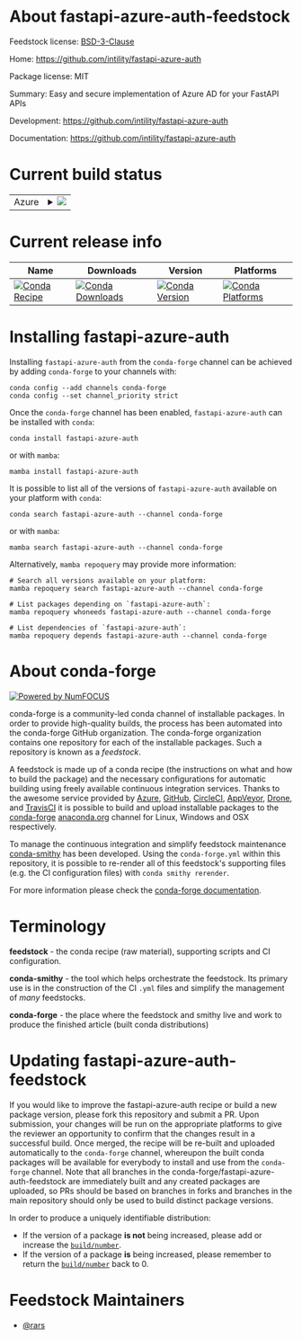 About fastapi-azure-auth-feedstock
==================================

Feedstock license: [BSD-3-Clause](https://github.com/conda-forge/fastapi-azure-auth-feedstock/blob/main/LICENSE.txt)

Home: https://github.com/intility/fastapi-azure-auth

Package license: MIT

Summary: Easy and secure implementation of Azure AD for your FastAPI APIs

Development: https://github.com/intility/fastapi-azure-auth

Documentation: https://github.com/intility/fastapi-azure-auth

Current build status
====================


<table>
    
  <tr>
    <td>Azure</td>
    <td>
      <details>
        <summary>
          <a href="https://dev.azure.com/conda-forge/feedstock-builds/_build/latest?definitionId=18825&branchName=main">
            <img src="https://dev.azure.com/conda-forge/feedstock-builds/_apis/build/status/fastapi-azure-auth-feedstock?branchName=main">
          </a>
        </summary>
        <table>
          <thead><tr><th>Variant</th><th>Status</th></tr></thead>
          <tbody><tr>
              <td>linux_64_python3.10.____cpython</td>
              <td>
                <a href="https://dev.azure.com/conda-forge/feedstock-builds/_build/latest?definitionId=18825&branchName=main">
                  <img src="https://dev.azure.com/conda-forge/feedstock-builds/_apis/build/status/fastapi-azure-auth-feedstock?branchName=main&jobName=linux&configuration=linux%20linux_64_python3.10.____cpython" alt="variant">
                </a>
              </td>
            </tr><tr>
              <td>linux_64_python3.11.____cpython</td>
              <td>
                <a href="https://dev.azure.com/conda-forge/feedstock-builds/_build/latest?definitionId=18825&branchName=main">
                  <img src="https://dev.azure.com/conda-forge/feedstock-builds/_apis/build/status/fastapi-azure-auth-feedstock?branchName=main&jobName=linux&configuration=linux%20linux_64_python3.11.____cpython" alt="variant">
                </a>
              </td>
            </tr><tr>
              <td>linux_64_python3.12.____cpython</td>
              <td>
                <a href="https://dev.azure.com/conda-forge/feedstock-builds/_build/latest?definitionId=18825&branchName=main">
                  <img src="https://dev.azure.com/conda-forge/feedstock-builds/_apis/build/status/fastapi-azure-auth-feedstock?branchName=main&jobName=linux&configuration=linux%20linux_64_python3.12.____cpython" alt="variant">
                </a>
              </td>
            </tr><tr>
              <td>linux_64_python3.9.____cpython</td>
              <td>
                <a href="https://dev.azure.com/conda-forge/feedstock-builds/_build/latest?definitionId=18825&branchName=main">
                  <img src="https://dev.azure.com/conda-forge/feedstock-builds/_apis/build/status/fastapi-azure-auth-feedstock?branchName=main&jobName=linux&configuration=linux%20linux_64_python3.9.____cpython" alt="variant">
                </a>
              </td>
            </tr><tr>
              <td>osx_64_python3.10.____cpython</td>
              <td>
                <a href="https://dev.azure.com/conda-forge/feedstock-builds/_build/latest?definitionId=18825&branchName=main">
                  <img src="https://dev.azure.com/conda-forge/feedstock-builds/_apis/build/status/fastapi-azure-auth-feedstock?branchName=main&jobName=osx&configuration=osx%20osx_64_python3.10.____cpython" alt="variant">
                </a>
              </td>
            </tr><tr>
              <td>osx_64_python3.11.____cpython</td>
              <td>
                <a href="https://dev.azure.com/conda-forge/feedstock-builds/_build/latest?definitionId=18825&branchName=main">
                  <img src="https://dev.azure.com/conda-forge/feedstock-builds/_apis/build/status/fastapi-azure-auth-feedstock?branchName=main&jobName=osx&configuration=osx%20osx_64_python3.11.____cpython" alt="variant">
                </a>
              </td>
            </tr><tr>
              <td>osx_64_python3.12.____cpython</td>
              <td>
                <a href="https://dev.azure.com/conda-forge/feedstock-builds/_build/latest?definitionId=18825&branchName=main">
                  <img src="https://dev.azure.com/conda-forge/feedstock-builds/_apis/build/status/fastapi-azure-auth-feedstock?branchName=main&jobName=osx&configuration=osx%20osx_64_python3.12.____cpython" alt="variant">
                </a>
              </td>
            </tr><tr>
              <td>osx_64_python3.9.____cpython</td>
              <td>
                <a href="https://dev.azure.com/conda-forge/feedstock-builds/_build/latest?definitionId=18825&branchName=main">
                  <img src="https://dev.azure.com/conda-forge/feedstock-builds/_apis/build/status/fastapi-azure-auth-feedstock?branchName=main&jobName=osx&configuration=osx%20osx_64_python3.9.____cpython" alt="variant">
                </a>
              </td>
            </tr><tr>
              <td>win_64_python3.10.____cpython</td>
              <td>
                <a href="https://dev.azure.com/conda-forge/feedstock-builds/_build/latest?definitionId=18825&branchName=main">
                  <img src="https://dev.azure.com/conda-forge/feedstock-builds/_apis/build/status/fastapi-azure-auth-feedstock?branchName=main&jobName=win&configuration=win%20win_64_python3.10.____cpython" alt="variant">
                </a>
              </td>
            </tr><tr>
              <td>win_64_python3.11.____cpython</td>
              <td>
                <a href="https://dev.azure.com/conda-forge/feedstock-builds/_build/latest?definitionId=18825&branchName=main">
                  <img src="https://dev.azure.com/conda-forge/feedstock-builds/_apis/build/status/fastapi-azure-auth-feedstock?branchName=main&jobName=win&configuration=win%20win_64_python3.11.____cpython" alt="variant">
                </a>
              </td>
            </tr><tr>
              <td>win_64_python3.12.____cpython</td>
              <td>
                <a href="https://dev.azure.com/conda-forge/feedstock-builds/_build/latest?definitionId=18825&branchName=main">
                  <img src="https://dev.azure.com/conda-forge/feedstock-builds/_apis/build/status/fastapi-azure-auth-feedstock?branchName=main&jobName=win&configuration=win%20win_64_python3.12.____cpython" alt="variant">
                </a>
              </td>
            </tr><tr>
              <td>win_64_python3.9.____cpython</td>
              <td>
                <a href="https://dev.azure.com/conda-forge/feedstock-builds/_build/latest?definitionId=18825&branchName=main">
                  <img src="https://dev.azure.com/conda-forge/feedstock-builds/_apis/build/status/fastapi-azure-auth-feedstock?branchName=main&jobName=win&configuration=win%20win_64_python3.9.____cpython" alt="variant">
                </a>
              </td>
            </tr>
          </tbody>
        </table>
      </details>
    </td>
  </tr>
</table>

Current release info
====================

| Name | Downloads | Version | Platforms |
| --- | --- | --- | --- |
| [![Conda Recipe](https://img.shields.io/badge/recipe-fastapi--azure--auth-green.svg)](https://anaconda.org/conda-forge/fastapi-azure-auth) | [![Conda Downloads](https://img.shields.io/conda/dn/conda-forge/fastapi-azure-auth.svg)](https://anaconda.org/conda-forge/fastapi-azure-auth) | [![Conda Version](https://img.shields.io/conda/vn/conda-forge/fastapi-azure-auth.svg)](https://anaconda.org/conda-forge/fastapi-azure-auth) | [![Conda Platforms](https://img.shields.io/conda/pn/conda-forge/fastapi-azure-auth.svg)](https://anaconda.org/conda-forge/fastapi-azure-auth) |

Installing fastapi-azure-auth
=============================

Installing `fastapi-azure-auth` from the `conda-forge` channel can be achieved by adding `conda-forge` to your channels with:

```
conda config --add channels conda-forge
conda config --set channel_priority strict
```

Once the `conda-forge` channel has been enabled, `fastapi-azure-auth` can be installed with `conda`:

```
conda install fastapi-azure-auth
```

or with `mamba`:

```
mamba install fastapi-azure-auth
```

It is possible to list all of the versions of `fastapi-azure-auth` available on your platform with `conda`:

```
conda search fastapi-azure-auth --channel conda-forge
```

or with `mamba`:

```
mamba search fastapi-azure-auth --channel conda-forge
```

Alternatively, `mamba repoquery` may provide more information:

```
# Search all versions available on your platform:
mamba repoquery search fastapi-azure-auth --channel conda-forge

# List packages depending on `fastapi-azure-auth`:
mamba repoquery whoneeds fastapi-azure-auth --channel conda-forge

# List dependencies of `fastapi-azure-auth`:
mamba repoquery depends fastapi-azure-auth --channel conda-forge
```


About conda-forge
=================

[![Powered by
NumFOCUS](https://img.shields.io/badge/powered%20by-NumFOCUS-orange.svg?style=flat&colorA=E1523D&colorB=007D8A)](https://numfocus.org)

conda-forge is a community-led conda channel of installable packages.
In order to provide high-quality builds, the process has been automated into the
conda-forge GitHub organization. The conda-forge organization contains one repository
for each of the installable packages. Such a repository is known as a *feedstock*.

A feedstock is made up of a conda recipe (the instructions on what and how to build
the package) and the necessary configurations for automatic building using freely
available continuous integration services. Thanks to the awesome service provided by
[Azure](https://azure.microsoft.com/en-us/services/devops/), [GitHub](https://github.com/),
[CircleCI](https://circleci.com/), [AppVeyor](https://www.appveyor.com/),
[Drone](https://cloud.drone.io/welcome), and [TravisCI](https://travis-ci.com/)
it is possible to build and upload installable packages to the
[conda-forge](https://anaconda.org/conda-forge) [anaconda.org](https://anaconda.org/)
channel for Linux, Windows and OSX respectively.

To manage the continuous integration and simplify feedstock maintenance
[conda-smithy](https://github.com/conda-forge/conda-smithy) has been developed.
Using the ``conda-forge.yml`` within this repository, it is possible to re-render all of
this feedstock's supporting files (e.g. the CI configuration files) with ``conda smithy rerender``.

For more information please check the [conda-forge documentation](https://conda-forge.org/docs/).

Terminology
===========

**feedstock** - the conda recipe (raw material), supporting scripts and CI configuration.

**conda-smithy** - the tool which helps orchestrate the feedstock.
                   Its primary use is in the construction of the CI ``.yml`` files
                   and simplify the management of *many* feedstocks.

**conda-forge** - the place where the feedstock and smithy live and work to
                  produce the finished article (built conda distributions)


Updating fastapi-azure-auth-feedstock
=====================================

If you would like to improve the fastapi-azure-auth recipe or build a new
package version, please fork this repository and submit a PR. Upon submission,
your changes will be run on the appropriate platforms to give the reviewer an
opportunity to confirm that the changes result in a successful build. Once
merged, the recipe will be re-built and uploaded automatically to the
`conda-forge` channel, whereupon the built conda packages will be available for
everybody to install and use from the `conda-forge` channel.
Note that all branches in the conda-forge/fastapi-azure-auth-feedstock are
immediately built and any created packages are uploaded, so PRs should be based
on branches in forks and branches in the main repository should only be used to
build distinct package versions.

In order to produce a uniquely identifiable distribution:
 * If the version of a package **is not** being increased, please add or increase
   the [``build/number``](https://docs.conda.io/projects/conda-build/en/latest/resources/define-metadata.html#build-number-and-string).
 * If the version of a package **is** being increased, please remember to return
   the [``build/number``](https://docs.conda.io/projects/conda-build/en/latest/resources/define-metadata.html#build-number-and-string)
   back to 0.

Feedstock Maintainers
=====================

* [@rars](https://github.com/rars/)

